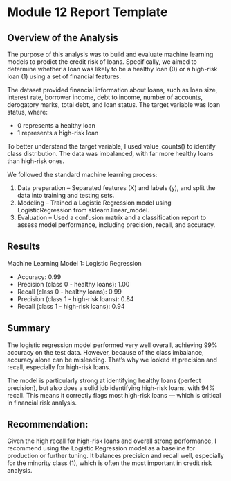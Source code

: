 # Module 12 Report Template

## Overview of the Analysis

The purpose of this analysis was to build and evaluate machine learning models to predict the credit risk of loans. Specifically, we aimed to determine whether a loan was likely to be a healthy loan (0) or a high-risk loan (1) using a set of financial features.

The dataset provided financial information about loans, such as loan size, interest rate, borrower income, debt to income, number of accounts, derogatory marks, total debt, and loan status. The target variable was loan status, where:
- 0 represents a healthy loan
- 1 represents a high-risk loan

To better understand the target variable, I used value_counts() to identify class distribution. The data was imbalanced, with far more healthy loans than high-risk ones.

We followed the standard machine learning process:
1. Data preparation – Separated features (X) and labels (y), and split the data into training and testing sets.
2. Modeling – Trained a Logistic Regression model using LogisticRegression from sklearn.linear_model.
3. Evaluation – Used a confusion matrix and a classification report to assess model performance, including precision, recall, and accuracy.

## Results

Machine Learning Model 1: Logistic Regression
- Accuracy: 0.99
- Precision (class 0 - healthy loans): 1.00
- Recall (class 0 - healthy loans): 0.99
- Precision (class 1 - high-risk loans): 0.84
- Recall (class 1 - high-risk loans): 0.94

## Summary

The logistic regression model performed very well overall, achieving 99% accuracy on the test data. However, because of the class imbalance, accuracy alone can be misleading. That’s why we looked at precision and recall, especially for high-risk loans.

The model is particularly strong at identifying healthy loans (perfect precision), but also does a solid job identifying high-risk loans, with 94% recall. This means it correctly flags most high-risk loans — which is critical in financial risk analysis.

## Recommendation:

Given the high recall for high-risk loans and overall strong performance, I recommend using the Logistic Regression model as a baseline for production or further tuning. It balances precision and recall well, especially for the minority class (1), which is often the most important in credit risk analysis.